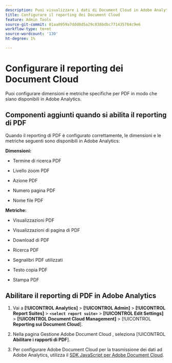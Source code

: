 ```yaml
---
description: Puoi visualizzare i dati di Document Cloud in Adobe Analytics
title: Configurare il reporting dei Document Cloud
feature: Admin Tools
source-git-commit: 01aa0959a7ddd8d5a29c838bdbc771435784c9e6
workflow-type: tm+mt
source-wordcount: '130'
ht-degree: 1%

---
```



# Configurare il reporting dei Document Cloud

Puoi configurare dimensioni e metriche specifiche per PDF in modo che siano disponibili in Adobe Analytics.

## Componenti aggiunti quando si abilita il reporting di PDF

Quando il reporting di PDF è configurato correttamente, le dimensioni e le metriche seguenti sono disponibili in Adobe Analytics:

**Dimensioni:**

* Termine di ricerca PDF

* Livello zoom PDF

* Azione PDF

* Numero pagina PDF

* Nome file PDF

**Metriche:**

* Visualizzazioni PDF

* Visualizzazioni di pagina di PDF

* Download di PDF

* Ricerca PDF

* Segnalibri PDF utilizzati

* Testo copia PDF

* Stampa PDF

## Abilitare il reporting di PDF in Adobe Analytics

1. Vai a **[!UICONTROL Analytics]** > **[!UICONTROL Admin]** > **[!UICONTROL Report Suites]** > **`<select report suite>`** > **[!UICONTROL Edit Settings]** > **[!UICONTROL Document Cloud Management]** > [!UICONTROL **Reporting sui Document Cloud**].

1. Nella pagina Gestione Adobe Document Cloud , seleziona [!UICONTROL **Abilitare i rapporti di PDF**].

1. Per configurare Adobe Document Cloud per la trasmissione dei dati ad Adobe Analytics, utilizza il [SDK JavaScript per Adobe Document Cloud](https://www.adobe.io/apis/documentcloud/dcsdk.html).


